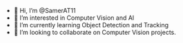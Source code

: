 - 👋 Hi, I’m @SamerAT11
- 👀 I’m interested in Computer Vision and AI
- 🌱 I’m currently learning Object Detection and Tracking
- 💞️ I’m looking to collaborate on Computer Vision projects.

<!---
SamerAT11/SamerAT11 is a ✨ special ✨ repository because its `README.md` (this file) appears on your GitHub profile.
You can click the Preview link to take a look at your changes.
--->
